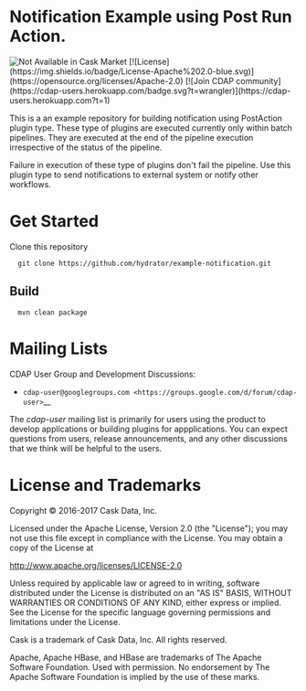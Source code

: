 # Notification Example using Post Run Action.

<img  alt="Not Available in Cask Market" src="https://cdap-users.herokuapp.com/assets/cm-notavailable.svg"/> 
[![License](https://img.shields.io/badge/License-Apache%202.0-blue.svg)](https://opensource.org/licenses/Apache-2.0)
[![Join CDAP community](https://cdap-users.herokuapp.com/badge.svg?t=wrangler)](https://cdap-users.herokuapp.com?t=1)


This is a an example repository for building notification using PostAction plugin type.
These type of plugins are executed currently only within batch pipelines. They are
executed at the end of the pipeline execution irrespective of the status of the
pipeline.

Failure in execution of these type of plugins don't fail the pipeline. Use this plugin 
type to send notifications to external system or notify other workflows. 

# Get Started

Clone this repository

```
  git clone https://github.com/hydrator/example-notification.git
```

## Build
```
  mvn clean package
```

# Mailing Lists

CDAP User Group and Development Discussions:

- `cdap-user@googlegroups.com <https://groups.google.com/d/forum/cdap-user>`__

The *cdap-user* mailing list is primarily for users using the product to develop
applications or building plugins for appplications. You can expect questions from 
users, release announcements, and any other discussions that we think will be helpful 
to the users.


# License and Trademarks

Copyright © 2016-2017 Cask Data, Inc.

Licensed under the Apache License, Version 2.0 (the "License"); you may not use this file except
in compliance with the License. You may obtain a copy of the License at

http://www.apache.org/licenses/LICENSE-2.0

Unless required by applicable law or agreed to in writing, software distributed under the 
License is distributed on an "AS IS" BASIS, WITHOUT WARRANTIES OR CONDITIONS OF ANY KIND, 
either express or implied. See the License for the specific language governing permissions 
and limitations under the License.

Cask is a trademark of Cask Data, Inc. All rights reserved.

Apache, Apache HBase, and HBase are trademarks of The Apache Software Foundation. Used with
permission. No endorsement by The Apache Software Foundation is implied by the use of these marks.
